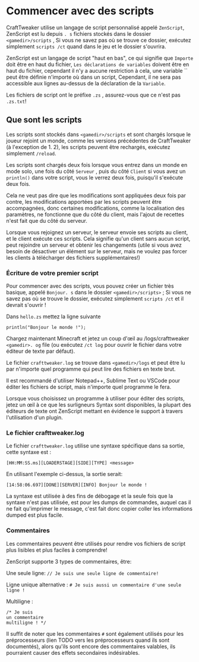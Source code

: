 # Commencer avec des scripts

CraftTweaker utilise un langage de script personnalisé appelé `ZenScript`, ZenScript est lu depuis `. s` fichiers stockés dans le dossier `<gamedir>/scripts` , Si vous ne savez pas où se trouve ce dossier, exécutez simplement `scripts /ct` quand dans le jeu et le dossier s'ouvrira.

ZenScript est un langage de script "haut en bas", ce qui signifie que `Importe` doit être en haut du fichier, `Les déclarations de variables` doivent être en haut du fichier, cependant il n'y a aucune restriction à cela, une variable `` peut être définie n'importe où dans un script, Cependant, il ne sera pas accessible aux lignes au-dessus de la déclaration de la `Variable`.


Les fichiers de script ont le préfixe `.zs` , assurez-vous que ce n'est pas `.zs.txt`!

## Que sont les scripts

Les scripts sont stockés dans `<gamedir>/scripts` et sont chargés lorsque le joueur rejoint un monde, comme les versions précédentes de CraftTweaker (à l'exception de 1. 2), les scripts peuvent être rechargés, exécutez simplement `/reload`.

Les scripts sont chargés deux fois lorsque vous entrez dans un monde en mode solo, une fois du côté `Serveur` , puis du côté `Client` si vous avez un `println()` dans votre script, vous le verrez deux fois, puisqu'il s'exécute deux fois.

Cela ne veut pas dire que les modifications sont appliquées deux fois par contre, les modifications apportées par les scripts peuvent être accompagnées, donc certaines modifications, comme la localisation des paramètres, ne fonctionne que du côté du client, mais l'ajout de recettes n'est fait que du côté du serveur.

Lorsque vous rejoignez un serveur, le serveur envoie ses scripts au client, et le client exécute ces scripts. Cela signifie qu'un client sans aucun script, peut rejoindre un serveur et obtenir les changements (utile si vous avez besoin de désactiver un élément sur le serveur, mais ne voulez pas forcer les clients à télécharger des fichiers supplémentaires!)


### Écriture de votre premier script

Pour commencer avec des scripts, vous pouvez créer un fichier très basique, appelé `Bonjour. s` dans le dossier `<gamedir>/scripts>` ; Si vous ne savez pas où se trouve le dossier, exécutez simplement `scripts /ct` et il devrait s'ouvrir !

Dans `hello.zs` mettez la ligne suivante

```zenscript
println("Bonjour le monde !");
```

Chargez maintenant Minecraft et jetez un coup d'œil au /logs/crafttweaker `<gamedir>. og` file (ou exécutez `/ct log` pour ouvrir le fichier dans votre éditeur de texte par défaut).

Le fichier `crafttweaker.log` se trouve dans `<gamedir>/logs` et peut être lu par n'importe quel programme qui peut lire des fichiers en texte brut.

Il est recommandé d'utiliser Notepad++, Sublime Text ou VSCode pour éditer les fichiers de script, mais n'importe quel programme le fera.

Lorsque vous choisissez un programme à utiliser pour éditer des scripts, jetez un œil à ce que les surligneurs Syntax sont disponibles, la plupart des éditeurs de texte ont ZenScript mettant en évidence le support à travers l'utilisation d'un plugin.



### Le fichier crafttweaker.log

Le fichier `crafttweaker.log` utilise une syntaxe spécifique dans sa sortie, cette syntaxe est :

```
[HH:MM:SS.ms][LOADERSTAGE][SIDE][TYPE] <message>
```

En utilisant l'exemple ci-dessus, la sortie serait:

```
[14:58:06.697][DONE][SERVER][INFO] Bonjour le monde !
```

La syntaxe est utilisée à des fins de débogage et la seule fois que la syntaxe n'est pas utilisée, est pour les dumps de commandes, auquel cas il ne fait qu'imprimer le message, c'est fait donc copier coller les informations dumped est plus facile.

### Commentaires

Les commentaires peuvent être utilisés pour rendre vos fichiers de script plus lisibles et plus faciles à comprendre!

ZenScript supporte 3 types de commentaires, être:

Une seule ligne: `// Je suis une seule ligne de commentaire!`

Ligne unique alternative : `# Je suis aussi un commentaire d'une seule ligne !`

Multiligne :
```
/* Je suis 
un commentaire
multiligne ! */
```

Il suffit de noter que les commentaires `#` sont également utilisés pour les préprocesseurs (lien TODO vers les préprocesseurs quand ils sont documentés), alors qu'ils sont encore des commentaires valables, ils pourraient causer des effets secondaires indésirables. 
